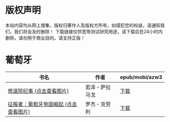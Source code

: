 # 版权声明

本站内容均从网上搜集，版权归著作人及版权方所有，如侵犯您的权益，请通知我们，我们将会及时删除！ 下载链接仅供宽带测试研究用途，请下载后在24小时内删除，请勿用于商业目的。请支持正版！

# 葡萄牙

| 书名 | 作者 | epub/mobi/azw3 |
| --- | --- | --- |
| [修道院纪事 (点击查看图片)](https://www.dushupai.com/attachment/2024/06/06/7e4a3a129d6b5d1a.jpg) | 若泽・萨拉马戈 | [下载](https://url89.ctfile.com/f/31084289-1357032682-f9c457?p=8866) |
| [征服者：葡萄牙帝国崛起 (点击查看图片)](https://www.dushupai.com/attachment/2024/06/03/1d13d79b55932126.jpg) | 罗杰・克劳利 | [下载](https://url89.ctfile.com/f/31084289-1357018390-117462?p=8866) |
